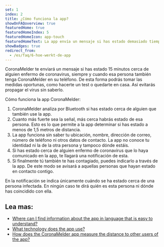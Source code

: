 ```yaml
---
set: 1
index: 2
title: ¿Cómo funciona la app?
showOnFAQoverview: true
featuredHome: true
featuredHomeIndex: 5
featuredHomeIcon: app-touch
featuredHomeText: La app envía un mensaje si has estado demasiado tiempo cerca de alguien contagiado con el coronavirus.
showBadges: true
redirect_from: 
  - /es/faq/6-hoe-werkt-de-app
---
```

CoronaMelder te enviará un mensaje si has estado 15 minutos cerca de alguien enfermo de coronavirus, siempre y cuando esa persona también tenga CoronaMelder en su teléfono. De esta forma podrás tomar las medidas oportunas, como hacerte un test o quedarte en casa. Así evitarás propagar el virus sin saberlo.

Cómo funciona la app CoronaMelder:
 
1. CoronaMelder analiza por Bluetooth si has estado cerca de alguien que también use la app.
2. Cuanto más fuerte sea la señal, más cerca habrás estado de esa persona. Esto es lo que permite a la app determinar si has estado a menos de 1,5 metros de distancia.
3. La app funciona sin saber tu ubicación, nombre, dirección de correo, número de teléfono ni otros datos de contacto. La app no conoce tu identidad ni la de la otra persona y tampoco dónde estáis.
4. Si has estado cerca de alguien enfermo de coronavirus que lo haya comunicado en la app, te llagará una notificación de esta.
5. Si finalmente tú también te has contagiado, puedes indicarlo a través de la app. De este modo se avisará a aquellas personas que hayan estado en contacto contigo.

En la notificación se indica únicamente cuándo se ha estado cerca de una persona infectada. En ningún caso te dirá quién es esta persona ni dónde has coincidido con ella.

## Lea mas:

- <a href="/{{page.lang}}/faq/1-11-coronamelder-in-makkelijke-taal" lang="en" hreflang="en">Where can I find information about the app in language that is easy to understand?</a>
- <a href="/{{page.lang}}/faq/2-6-hoe-werkt-de-app-technisch-precies" lang="en" hreflang="en">What technology does the app use?</a> 
- <a href="/{{page.lang}}/faq/2-1-hoe-meet-coronamelder-de-afstand" lang="en" hreflang="en">How does the CoronaMelder app measure the distance to other users of the app?</a> 
